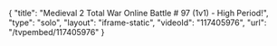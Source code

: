 {
    "title": "Medieval 2 Total War Online Battle # 97 (1v1) - High Period!",
    "type": "solo",
    "layout": "iframe-static",
    "videoId": "117405976",
    "url": "\/tvpembed\/117405976"
}